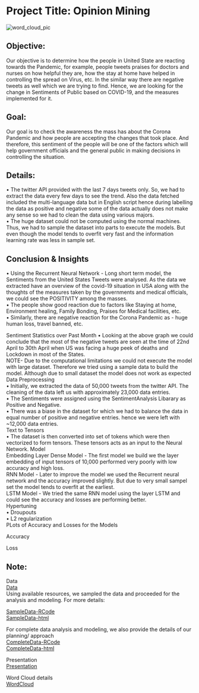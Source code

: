 # Project Title: Opinion Mining 
![word_cloud_pic](https://user-images.githubusercontent.com/54416525/89357425-6f589d80-d68e-11ea-9000-592687563645.PNG)


## Objective: 
Our objective is to determine how the people in United State are reacting towards the Pandemic, for example, people tweets praises for doctors and nurses on how helpful they are, how the stay at home have helped in controlling the spread on Virus, etc. In the similar way there are negative tweets as well which we are trying to find. Hence, we are looking for the change in Sentiments of Public based on COVID-19, and the measures implemented for it.
## Goal: 
Our goal is to check the awareness the mass has about the Corona Pandemic and how people are accepting the changes that took place. And therefore, this sentiment of the people will be one of the factors which will help government officials and the general public in making decisions in controlling the situation.
## Details:
•	 The twitter API provided with the last 7 days tweets only. So, we had to extract the data every few days to see the trend. Also the data fetched included the multi-language data but in English script hence during labelling the data as positive and negative some of the data actually does not make any sense so we had to clean the data using various majors. <br />
•	The huge dataset could not be computed using the normal machines. Thus, we had to sample the dataset into parts to execute the models. But even though the model tends to overfit very fast and the information learning rate was less in sample set. 
## Conclusion & Insights
•	Using the Recurrent Neural Network - Long short term model, the Sentiments from the United States Tweets were analysed. As the data we extracted have an overview of the covid-19 situation in USA along with the thoughts of the measures taken by the governments and medical officials, we could see the POSITIVITY among the masses. <br />
•	The people show good reaction due to factors like Staying at home, Environment healing, Family Bonding, Praises for Medical facilities, etc.<br />
•	Similarly, there are negative reaction for the Corona Pandemic as - huge human loss, travel banned, etc.<br />
 
Sentiment Statistics over Past Month
•	Looking at the above graph we could conclude that the most of the negative tweets are seen at the time of 22nd April to 30th April when US was facing a huge peek of deaths and Lockdown in most of the States.<br />
NOTE- Due to the computational limitations we could not execute the model with large dataset. Therefore we tried using a sample data to build the model. Although due to small dataset the model does not work as expected <br />
Data Preprocessing<br />
•	Initially, we extracted the data of 50,000 tweets from the twitter API. The cleaning of the data left us with approximately 23,000 data entries. <br />
•	The Sentiments were assigned using the SentimentAnalysis Libarary as Positive and Negative. <br />
•	There was a biase in the dataset for which we had to balance the data in equal number of positive and negative entries. hence we were left with ~12,000 data entries. <br />
Text to Tensors <br />
•	The dataset is then converted into set of tokens which were then vectorized to form tensors. These tensors acts as an input to the Neural Network.
Model<br />
Embedding Layer Dense Model - The first model we build we the layer embedding of input tensors of 10,000 performed very poorly with low accuracy and high loss.<br />
RNN Model - Later to improve the model we used the Recurrent neural network and the accuracy improved slightly. But due to very small sampel set the model tends to overfit at the earliest.<br />
LSTM Model - We tried the same RNN model using the layer LSTM and could see the accuracy and losses are performing better.<br />
Hypertuning<br />
•	Droupouts <br />
•	L2 regularization<br />
PLots of Accuracy and Losses for the Models <br />
 
Accuracy<br />
 
Loss<br />








## Note:
Data  <br />
[Data](https://github.com/Harikapenjerla/Opining-Mining/blob/master/TwitterCovidData.zip)   <br />
Using available resources, we sampled the data and proceeded for the analysis and modeling. For more details: <br />

[SampleData-RCode](https://github.com/Harikapenjerla/Opining-Mining/blob/master/SampleDataFile.Rmd)  <br />
[SampleData-html](https://github.com/Harikapenjerla/Opining-Mining/blob/master/SampleDataFile.html)   <br />

For complete data analysis and modeling, we also provide the details of our planning/ approach  <br />
[CompleteData-RCode](https://github.com/Harikapenjerla/Opining-Mining/blob/master/OpinionMining_COVIDTweets.Rmd)   <br />
[CompleteData-html](https://github.com/Harikapenjerla/Opining-Mining/blob/master/OpinionMining_COVIDTweets.html)   <br />

Presentation  <br />
[Presentation](https://github.com/Harikapenjerla/Opining-Mining/blob/master/Opinion_Mining_Presentation.pdf)    <br />

Word Cloud details <br />
[WordCloud](https://github.com/Harikapenjerla/Opining-Mining/blob/master/WordCount.Rmd)  <br />



